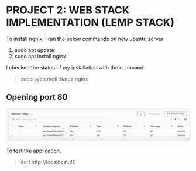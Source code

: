 # PROJECT 2: WEB STACK IMPLEMENTATION (LEMP STACK)
To install ngnix, I ran the below commands on new ubuntu server
1) sudo apt update
2) sudo apt install nginx

I checked the status of my installation with the command
> sudo systemctl status nginx

## Opening port 80
![Installing apache!](images/p2ss0.png)

To test the application,
> curl http://localhost:80